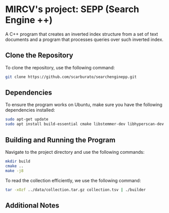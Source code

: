# MIRCV's project: SEPP (Search Engine ++)

A C++ program that creates an inverted index structure from a set of text documents and a program that processes queries over such inverted index.

## Clone the Repository

To clone the repository, use the following command:

```bash
git clone https://github.com/scarburato/searchenginepp.git
```

## Dependencies

To ensure the program works on Ubuntu, make sure you have the following dependencies installed:

```bash
sudo apt-get update
sudo apt install build-essential cmake libstemmer-dev libhyperscan-dev libpcrecpp-dev
```

## Building and Running the Program

Navigate to the project directory and use the following commands:

```bash
mkdir build
cmake ..
make -j8
```

To read the collection efficiently, we use the following command:

```bash
tar -xOzf ../data/collection.tar.gz collection.tsv | ./builder
```

## Additional Notes




